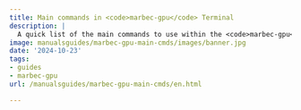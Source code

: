 ```yaml
---
title: Main commands in <code>marbec-gpu</code> Terminal
description: |
  A quick list of the main commands to use within the <code>marbec-gpu</code> Terminal.
image: manualsguides/marbec-gpu-main-cmds/images/banner.jpg
date: '2024-10-23'
tags:
- guides
- marbec-gpu
url: /manualsguides/marbec-gpu-main-cmds/en.html

---
```


